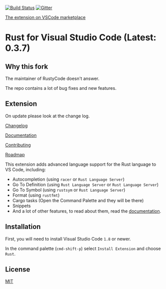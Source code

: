 [![Build Status](https://api.travis-ci.org/KalitaAlexey/vscode-rust.svg)](https://travis-ci.org/KalitaAlexey/vscode-rust)
[![Gitter](https://img.shields.io/gitter/room/nwjs/nw.js.svg)](https://gitter.im/vscode-rust/Lobby)

[The extension on VSCode marketplace](https://marketplace.visualstudio.com/items?itemName=kalitaalexey.vscode-rust)

# Rust for Visual Studio Code (Latest: 0.3.7)

## Why this fork

The maintainer of RustyCode doesn't answer.

The repo contains a lot of bug fixes and new features.

## Extension

On update please look at the change log.

[Changelog](CHANGELOG.md)

[Documentation](doc/main.md)

[Contributing](CONTRIBUTING.md)

[Roadmap](ROADMAP.md)

This extension adds advanced language support for the Rust language to VS Code, including:

- Autocompletion (using `racer` or `Rust Language Server`)
- Go To Definition (using `Rust Language Server` or `Rust Language Server`)
- Go To Symbol (using `rustsym` or `Rust Language Server`)
- Format (using `rustfmt`)
- Cargo tasks (Open the Command Palette and they will be there)
- Snippets
- And a lot of other features, to read about them, read the [documentation](doc/main.md).

## Installation

First, you will need to install Visual Studio Code `1.8` or newer.

In the command palette (`cmd-shift-p`) select `Install Extension` and choose `Rust`.

## License

[MIT](LICENSE)
